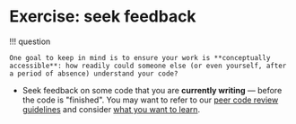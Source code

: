 # Exercise: seek feedback

!!! question

    One goal to keep in mind is to ensure your work is **conceptually accessible**: how readily could someone else (or even yourself, after a period of absence) understand your code?

- Seek feedback on some code that you are **currently writing** — before the code is "finished".
  You may want to refer to our [peer code review guidelines](../collaborating/peer-code-review.md) and consider [what you want to learn](how-we-learn-to-write-code.md).

